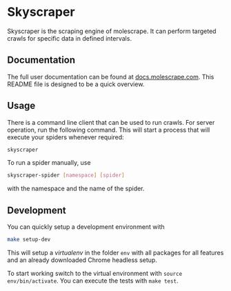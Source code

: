 # Skyscraper

Skyscraper is the scraping engine of molescrape. It can perform targeted
crawls for specific data in defined intervals.


## Documentation

The full user documentation can be found at
[docs.molescrape.com](https://docs.molescrape.com/). This README file is
designed to be a quick overview.


## Usage

There is a command line client that can be used to run crawls. For server
operation, run the following command. This will start a process that will
execute your spiders whenever required:

```bash
skyscraper
```

To run a spider manually, use

```bash
skyscraper-spider [namespace] [spider]
```

with the namespace and the name of the spider.


## Development

You can quickly setup a development environment with

```bash
make setup-dev
```

This will setup a *virtualenv* in the folder `env` with all packages for
all features and an already downloaded Chrome headless setup.

To start working switch to the virtual environment with
`source env/bin/activate`. You can execute the tests with `make test`.
